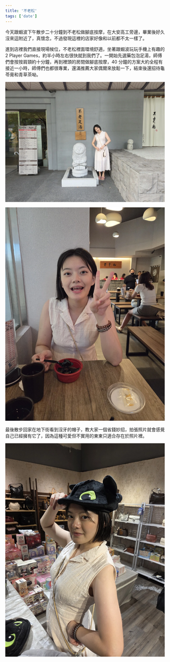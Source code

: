 ```yaml
---
title: '不老松'
tags: ['date']
---
```

今天跟蝦波下午散步二十分鐘到不老松做腳底按摩，在大安高工旁邊，畢業後好久沒來這附近了，真懷念，不過發現這裡的店家好像和以前都不太一樣了。

進到店裡我們直接現場候位，不老松裡面環境舒適，坐著跟蝦波玩玩手機上有趣的 2 Player Games，約半小時左右很快就到我們了。一開始先選藥包泡足湯，師傅們會按按肩頸約十分鐘，再到裡頭的房間做腳底按摩，40 分鐘的方案大約全程有接近一小時，師傅們也都很專業，還滿推薦大家偶爾來放鬆一下，結束後還招待龜苓膏和青草茶呦。

![img](./img202510/007.webp)

![img](./img202510/012.webp)

最後散步回家在地下街看到沒牙的帽子，教大家一個省錢妙招，拍張照片就會感覺自己已經擁有它了，因為這種可愛但不實用的東東只適合存在於照片裡。

![img](./img202510/011.webp)

